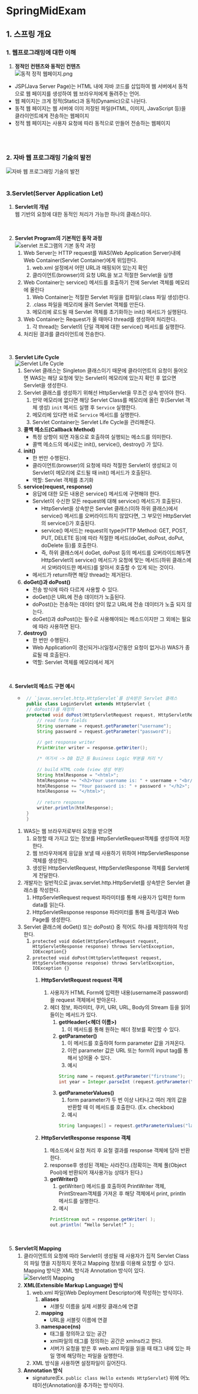 # SpringMidExam
## 1. 스프링 개요
### 1. 웹프로그래밍에 대한 이해
1. **정적인 컨텐츠와 동적인 컨텐츠**<br>
  ![동적 정적 웹페이지.png](Img/동적%20정적%20웹페이지.png)
  - JSP(Java Server Page)는 HTML 내에 자바 코드를 삽입하여 웹 서버에서 동적으로 웹 페이지를 생성하여 웹 브라우저에게 돌려주는 언어.
  - 웹 페이지는 크게 정적(Static)과 동적(Dynamic)으로 나뉜다.
  - 동적 웹 페이지는 웹 서버에 이미 저장된 파일(HTML, 이미지, JavaScript 등)을 클라이언트에게 전송하는 웹페이지
  - 정적 웹 페이지는 사용자 요청에 따라 동적으로 만들어 전송하는 웹페이지
<br>
<br>

### 2. 자바 웹 프로그래밍 기술의 발전
![자바 웹 프로그래밍 기술의 발전](Img/java-webprograming-history.PNG)
<br>
<br>

### 3.Servlet(Server Application Let)
1. **Servlet의 개념**<br>
웹 기반의 요청에 대한 동적인 처리가 가능한 하나의 클래스이다.
<br>

2. **Servlet Program의 기본적인 동작 과정**<br>
![servlet 프로그램의 기본 동작 과정](Img/servlet-program.png)
   1. Web Server는 HTTP request를 WAS(Web Application Server)내에 Web Container(Servlet Container)에게 위임한다.
      1. web.xml 설정에서 어떤 URL과 매핑되어 있는지 확인
      2. 클라이언트(browser)의 요청 URL을 보고 적절한 Servlet을 실행
   2. Web Container는 service() 메서드를 호출하기 전에 Servlet 객체를 메모리에 올린다
      1. Web Container는 적절한 Servlet 파일을 컴파일(.class 파일 생성)한다.
      2. .class 파일을 메모리에 올려 Servlet 객체를 만든다.
      3. 메모리에 로드될 때 Servlet 객체를 초기화하는 init() 메서드가 실행된다.
   3. Web Container는 Request가 올 때마다 thread를 생성하여 처리한다.
      1. 각 thread는 Servlet의 단일 객체에 대한 service() 메서드를 실행한다.
   4. 처리된 결과를 클라이언트에 전송한다.
<br>

3. **Servlet Life Cycle**<br>
![Servlet Life Cycle](Img/servlet-life-cycle.png)
   1. Servlet 클래스는 Singleton 클래스이기 때문에 클라이언트의 요청이 들어오면 WAS는 해당 요청에 맞는 Servlet이 메모리에 있는지 확인 후 없으면 Servlet을 생성한다.
   2. Servlet 클래스를 생성하기 위해선 HttpServlet을 무조건 상속 받아야 한다.
      1. 만약 메모리에 없다면 해당 Servlet Class를 메모리에 올린 후(Servlet 객체 생성) `init` 메서드 실행 후 `Service` 실행한다.
      2. 메모리에 있다면 바로 `Service` 메서드를 실행한다.
      3. Servlet Container는 Servlet Life Cycle을 관리해준다.
   3. **콜백 메소드(Callback Method)**
      - 특정 상항이 되면 자동으로 호출하여 실행되는 메소드를 의미한다.
      - 콜백 메소드의 예시로는 init(), service(), destroy() 가 있다.
   4. **init()**
      - 한 번만 수행된다.
      - 클라이언트(browser)의 요청에 따라 적절한 Servlet이 생성되고 이 Servlet이 메모리에 로드될 때 init() 메서드가 호출된다.
      - 역할: Servlet 객체를 초기화
   5. **service(request, response)**
      - 응답에 대한 모든 내용은 service() 메서드에 구현해야 한다.
      - Servlet이 수신한 모든 request에 대해 service() 메서드가 호출된다.
        - HttpServlet을 상속받은 Servlet 클래스(이하 하위 클래스)에서 service() 메서드를 오버라이드하지 않았다면, 그 부모인 HttpServlet의 service()가 호출된다.
        - service() 메서드는 request의 type(HTTP Method: GET, POST, PUT, DELETE 등)에 따라 적절한 메서드(doGet, doPost, doPut, doDelete 등)를 호출한다.
        - 즉, 하위 클래스에서 doGet, doPost 등의 메서드를 오버라이드해두면 HttpServlet의 service() 메서드가 요청에 맞는 메서드(하위 클래스에서 오버라이드한 메서드)를 알아서 호출할 수 있게 되는 것이다.
      - 메서드가 return하면 해당 thread는 제거된다.
   6. **doGet()과 doPost()**
      - 전송 방식에 따라 다르게 사용할 수 있다.
      - doGet()은 URL에 전송 데이터가 노출된다.
      - doPost()는 전송하는 데이터 양이 많고 URL에 전송 데이터가 노출 되지 않는다.
      - doGet()과 doPost()는 필수로 사용해야되는 메소드이지만 그 외에는 필요에 따라 사용하면 된다.
   7. **destroy()**
      - 한 번만 수행된다.
      - Web Application이 갱신되거나(일정시간동안 요청이 없거나) WAS가 종료될 때 호출된다.
      - 역할: Servlet 객체를 메모리에서 제거
<br>

4. **Servlet의 메소드 구현 예시**
   - ``` java
      // `javax.servlet.http.HttpServlet`를 상속받은 Servlet 클래스
      public class LoginServlet extends HttpServlet {
      // doPost()를 재정의 
      protected void doPost(HttpServletRequest request, HttpServletResponse response) throws ServletException, IOException {
          // read form fields
          String username = request.getParameter("username");
          String password = request.getParameter("password");
          
          // get response writer
          PrintWriter writer = response.getWriter();

          /* 여기서 -> DB 접근 등 Business Logic 부분을 처리 */
          
          // build HTML code (view 생성 부분)
          String htmlResponse = "<html>";
          htmlResponse += "<h2>Your username is: " + username + "<br/>";      
          htmlResponse += "Your password is: " + password + "</h2>";    
          htmlResponse += "</html>";	
          
          // return response
          writer.println(htmlResponse);         
      }
      }
      ```
   1. WAS는 웹 브라우저로부터 요청을 받으면
       1. 요청할 때 가지고 있는 정보를 HttpServletRequest객체를 생성하여 저장한다.
       2. 웹 브라우저에게 응답을 보낼 때 사용하기 위하여 HttpServletResponse객체를 생성한다.
       3. 생성된 HttpServletRequest, HttpServletResponse 객체를 Servlet에게 전달한다.
   2. 개발자는 일반적으로 javax.servlet.http.HttpServlet를 상속받은 Servlet 클래스를 작성한다.
       1. HttpServletRequest request 파라미터를 통해 사용자가 입력한 form data를 읽는다.
       2. HttpServletResponse response 파라미터를 통해 출력/결과 Web Page를 생성한다.
   3. Servlet 클래스에 doGet() 또는 doPost() 중 적어도 하나를 재정의하여 작성한다.
      1. `protected void doGet(HttpServletRequest request, HttpServletResponse response) throws ServletException, IOException{}`
      2. `protected void doPost(HttpServletRequest request, HttpServletResponse response) throws ServletException, IOException {}`
         1. **HttpServletRequest request 객체**
            1. 사용자가 HTML Form에 입력한 내용(username과 password)을 request 객체에서 받아온다.
            2. 헤더 정보, 파라미터, 쿠키, URI, URL, Body의 Stream 등을 읽어 들이는 메서드가 있다.
               1. **getHeader(<헤더 이름>)**
                  1. 이 메서드를 통해 원하는 헤더 정보를 확인할 수 있다.
               2. **getParameter()**
                  1. 이 메서드를 호출하여 form parameter 값을 가져온다.
                  2. 이런 parameter 값은 URL 또는 form의 input tag를 통해서 넘어올 수 있다.
                  3. 예시
                  ``` java
                  String name = request.getParameter("firstname");
                  int year = Integer.parseInt (request.getParameter("year"));
                  ```
               3. **getParameterValues()**
                  1. form parameter가 두 번 이상 나타나고 여러 개의 값을 반환할 때 이 메서드를 호출한다. (Ex. checkbox)
                  2. 예시
                  ```java
                  String languages[] = request.getParameterValues("language");
                  ```

         2. **HttpServletResponse response 객체**
            1. 메소드에서 요청 처리 후 요철 결과를 response 객체에 담아 반환한다.
            2. response후 생성된 객체는 사라진다.(정확히는 객체 풀(Object Pool)에 반환되어 재사용가능 상태가 된다.)
            3. **getWriter()**
               1. getWriter() 메서드를 호출하여 PrintWriter 객체, PrintStream객체를 가져온 후 해당 객체에서 print, println 메서드를 실행한다.
               2. 예시
               ```java
               PrintStream out = response.getWriter( );
               out.println( “Hello Servlet!” );
               ```
<br>

5. **Servlet의 Mapping**
   1. 클라이언트의 요청에 따라 Servlet이 생성될 때 사용자가 집적 Servlet Class의 파일 명을 지정하지 못하고 Mapping 정보를 이용해 요청할 수 있다. Mapping 방식은 XML 방식과 Annotation 방식이 있다.<br>
   ![Servlet의 Mapping](Img/servlet-annotations.png)
   2. **XML(Extensible Markup Language) 방식**
      1. web.xml 파일(Web Deployment Descriptor)에 작성하는 방식이다.
         1. **aliases**
            - 서블릿 이름을 실제 서블릿 클래스에 연결
         2. **mapping**
            - URL을 서블릿 이름에 연결
         3. **namespace(ns)**
            - 태그를 정의하고 있는 공간
            - xml파일의 태그를 정의하는 공간은 xmlns라고 한다.
            - 서버가 요청을 받은 후 web.xml 파일을 읽을 때 <welcom-file>태그 내에 있는 파일 명에 해당하는 파일을 실행한다.
      2. XML 방식을 사용하면 설정파일이 길어진다.
   3. **Annotation 방식**
      - signature(Ex. `public class Hello extends HttpServlet`) 위에 어노테이션(Annotation)을 추가하는 방식이다.